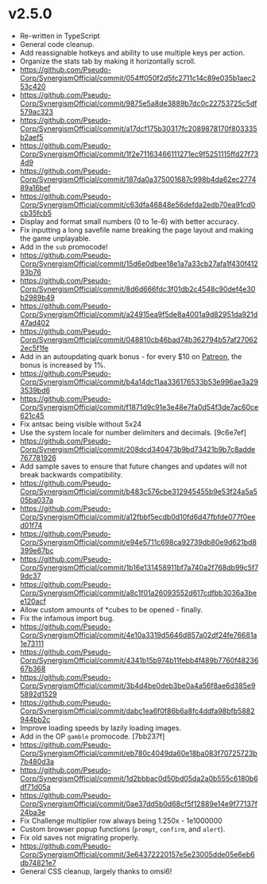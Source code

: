 # v2.5.0
- Re-written in TypeScript
- General code cleanup.
- Add reassignable hotkeys and ability to use multiple keys per action.
- Organize the stats tab by making it horizontally scroll.
- https://github.com/Pseudo-Corp/SynergismOfficial/commit/054ff050f2d5fc2711c14c89e035b1aec253c420
- https://github.com/Pseudo-Corp/SynergismOfficial/commit/9875e5a8de3889b7dc0c22753725c5df579ac323
- https://github.com/Pseudo-Corp/SynergismOfficial/commit/a17dcf175b30317fc2089878170f803335b2aef5
- https://github.com/Pseudo-Corp/SynergismOfficial/commit/1f2e71163466111271ec9f5251115ffd27f734d9
- https://github.com/Pseudo-Corp/SynergismOfficial/commit/187da0a375001687c998b4da62ec277489a16bef
- https://github.com/Pseudo-Corp/SynergismOfficial/commit/c63dfa46848e56defda2edb70ea91cd0cb35fcb5
- Display and format small numbers (0 to 1e-6) with better accuracy.
- Fix inputting a long savefile name breaking the page layout and making the game unplayable.
- Add in the `sub` promocode!
- https://github.com/Pseudo-Corp/SynergismOfficial/commit/15d6e0dbee18e1a7a33cb27afa1f430f41293b76
- https://github.com/Pseudo-Corp/SynergismOfficial/commit/8d6d666fdc3f01db2c4548c90def4e30b2989b49
- https://github.com/Pseudo-Corp/SynergismOfficial/commit/a24915ea9f5de8a4001a9d82951da921d47ad402
- https://github.com/Pseudo-Corp/SynergismOfficial/commit/048810cb46bad74b362794b57af270622ec5f1fe
- Add in an autoupdating quark bonus - for every $10 on [Patreon](https://patreon.com/synergism), the bonus is increased by 1%.
- https://github.com/Pseudo-Corp/SynergismOfficial/commit/b4a14dc11aa336176533b53e996ae3a293539bd6
- https://github.com/Pseudo-Corp/SynergismOfficial/commit/f1871d9c91e3e48e7fa0d54f3de7ac60ce621c45
- Fix antsac being visible without 5x24
- Use the system locale for number delimiters and decimals. [9c6e7ef]
- https://github.com/Pseudo-Corp/SynergismOfficial/commit/208dcd340473b9bd73421b9b7c8adde767781926
- Add sample saves to ensure that future changes and updates will not break backwards compatibility.
- https://github.com/Pseudo-Corp/SynergismOfficial/commit/b483c576cbe312945455b9e53f24a5a505ba037a
- https://github.com/Pseudo-Corp/SynergismOfficial/commit/a12fbbf5ecdb0d10fd6d47fbfde077f0eed01f74
- https://github.com/Pseudo-Corp/SynergismOfficial/commit/e94e5711c698ca92739db80e9d621bd8399e67bc
- https://github.com/Pseudo-Corp/SynergismOfficial/commit/1b16e131458911bf7a740a2f768db99c5f79dc37
- https://github.com/Pseudo-Corp/SynergismOfficial/commit/a8c1f01a26093552d617cdfbb3036a3bee120acf
- Allow custom amounts of *cubes to be opened - finally.
- Fix the infamous import bug.
- https://github.com/Pseudo-Corp/SynergismOfficial/commit/4e10a3319d5646d857a02df24fe76681a1e73111
- https://github.com/Pseudo-Corp/SynergismOfficial/commit/4341b15b974b11febb4f489b7760f4823667b368
- https://github.com/Pseudo-Corp/SynergismOfficial/commit/3b4d4be0deb3be0a4a56f8ae6d385e95892d1529
- https://github.com/Pseudo-Corp/SynergismOfficial/commit/dabc1ea6f0f86b6a8fc4ddfa98bfb5882944bb2c
- Improve loading speeds by lazily loading images.
- Add in the OP `gamble` promocode. [7bb237f]
- https://github.com/Pseudo-Corp/SynergismOfficial/commit/eb780c4049da60e18ba083f70725723b7b480d3a
- https://github.com/Pseudo-Corp/SynergismOfficial/commit/1d2bbbac0d50bd05da2a0b555c6180b6df71d05a
- https://github.com/Pseudo-Corp/SynergismOfficial/commit/0ae37dd5b0d68cf5f12889e14e9f77137f24ba3e
- Fix Challenge multiplier row always being 1.250x - 1e1000000
- Custom browser popup functions (`prompt`, `confirm`, and `alert`).
- Fix old saves not migrating properly.
- https://github.com/Pseudo-Corp/SynergismOfficial/commit/3e64372220157e5e23005dde05e6eb6db74821e7
- General CSS cleanup, largely thanks to omsi6!